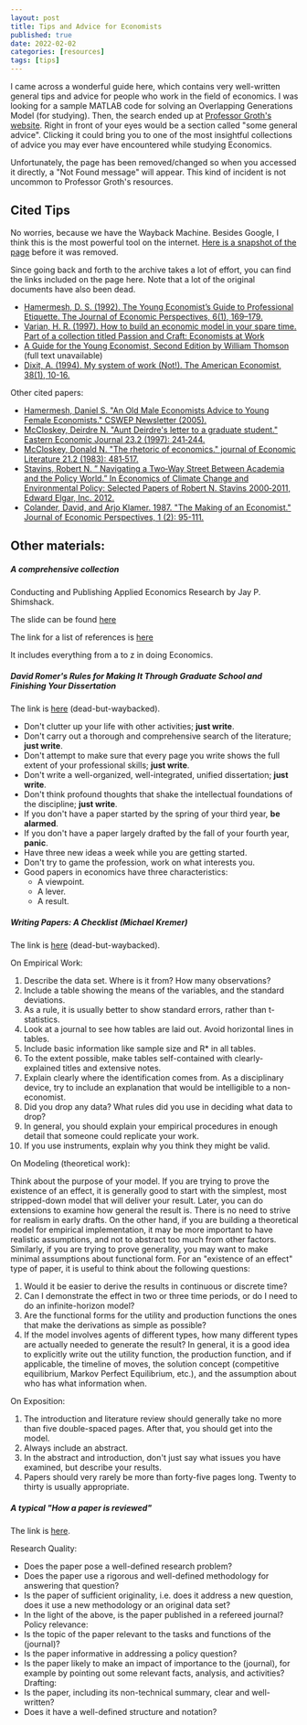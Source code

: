 ```yaml
---
layout: post
title: Tips and Advice for Economists
published: true
date: 2022-02-02
categories: [resources]
tags: [tips]
---
```


I came across a wonderful guide here, which contains very well-written general tips and advice for people who work in the field of economics.
I was looking for a sample MATLAB code for solving an Overlapping Generations Model (for studying). Then, the search ended up at [Professor Groth's website](https://web.econ.ku.dk/okocg/).
Right in front of your eyes would be a section called "some general advice". 
Clicking it could bring you to one of the most insightful collections of advice you may ever have encountered while studying Economics.

Unfortunately, the page has been removed/changed so when you accessed it directly, a "Not Found message" will appear. 
This kind of incident is not uncommon to Professor Groth's resources.

## Cited Tips

No worries, because we have the Wayback Machine. 
Besides Google, I think this is the most powerful tool on the internet. [Here is a snapshot of the page](https://web.archive.org/web/20070610021332/http://www.econ.ku.dk/okocg/R%C3%A5d-skr-arbejder/Skriftlige%20arbejder.htm) before it was removed.

Since going back and forth to the archive takes a lot of effort, you can find the links included on the page here.
Note that a lot of the original documents have also been dead.

- [Hamermesh, D. S. (1992). The Young Economist’s Guide to Professional Etiquette. The Journal of Economic Perspectives, 6(1), 169–179.](https://pubs.aeaweb.org/doi/pdfplus/10.1257/jep.6.1.169?fbclid=IwAR0Fk7ji6eK_d17KcJftDvRLPSSc0yeg5wq4ND2-G9MZZo32QU9yvqMdCtY)
- [Varian, H. R. (1997). How to build an economic model in your spare time. Part of a collection titled Passion and Craft: Economists at Work](https://people.ischool.berkeley.edu/~hal/Papers/how.pdf)
- [A Guide for the Young Economist, Second Edition by William Thomson](https://mitpress.mit.edu/books/guide-young-economist-second-edition) (full text unavailable)
- [Dixit, A. (1994). My system of work (Not!). The American Economist, 38(1), 10-16.](https://www.princeton.edu/~dixitak/home/dixitwrk.pdf)

Other cited papers:

- [Hamermesh, Daniel S. "An Old Male Economists Advice to Young Female Economists." CSWEP Newsletter (2005).](https://law.vanderbilt.edu/phd/An_Old_Male_Economists_Advice_to_Young_Female_Economists.pdf)
- [McCloskey, Deirdre N. "Aunt Deirdre's letter to a graduate student." Eastern Economic Journal 23.2 (1997): 241‐244.](https://web.holycross.edu/RePEc/eej/Archive/Volume23/V23N2P241_244.pdf)
- [McCloskey, Donald N. "The rhetoric of economics." journal of Economic Literature 21.2 (1983): 481‐517.](https://www.jstor.org/stable/2724987?seq=1#metadata_info_tab_contents)
- [Stavins, Robert N. ” Navigating a Two‐Way Street Between Academia and the Policy World.” In Economics of Climate Change and Environmental Policy: Selected Papers of Robert N. Stavins 2000‐2011, Edward Elgar, Inc. 2012.](https://scholar.harvard.edu/files/stavins/files/stavins_introduction_selected_papers_2.pdf)
- [Colander, David, and Arjo Klamer. 1987. "The Making of an Economist." Journal of Economic Perspectives, 1 (2): 95-111.](https://pubs.aeaweb.org/doi/pdfplus/10.1257/jep.1.2.95)

## Other materials:

##### A comprehensive collection

Conducting and Publishing Applied Economics Research by Jay P. Shimshack.

The slide can be found [here](https://static1.squarespace.com/static/55e8ab64e4b0b55649c4ab64/t/59d73b99f43b5586a0484a22/1507277732282/beatty_shimshack_applied_econ_papers.pdf)

The link for a list of references is [here](https://www.acem.sjtu.edu.cn/resume/20220202/TZ_GUEST/8314437542/Shimshack_SJT_Bio_and_Outline_2017.pdf)

It includes everything from a to z in doing Economics.

##### David Romer's Rules for Making It Through Graduate School and Finishing Your Dissertation

The link is [here](https://web.archive.org/web/20070611203317/http://econ161.berkeley.edu/Teaching_Folder/Romers_rules.html) (dead-but-waybacked).

- Don't clutter up your life with other activities; **just write**.
- Don't carry out a thorough and comprehensive search of the literature; **just write**.
- Don't attempt to make sure that every page you write shows the full extent of your professional skills; **just write**.
- Don't write a well-organized, well-integrated, unified dissertation; **just write**.
- Don't think profound thoughts that shake the intellectual foundations of the discipline; **just write**.
- If you don't have a paper started by the spring of your third year, **be alarmed**.
- If you don't have a paper largely drafted by the fall of your fourth year, **panic**.
- Have three new ideas a week while you are getting started.
- Don't try to game the profession, work on what interests you.
- Good papers in economics have three characteristics:
  - A viewpoint.
  - A lever.
  - A result.

##### Writing Papers: A Checklist (Michael Kremer)

The link is [here](https://web.archive.org/web/20070802095624/http://post.economics.harvard.edu/faculty/kremer/papers/checklist.pdf) (dead-but-waybacked).

On Empirical Work:

1. Describe the data set. Where is it from? How many observations?
2. Include a table showing the means of the variables, and the standard deviations.
3. As a rule, it is usually better to show standard errors, rather than t-statistics.
4. Look at a journal to see how tables are laid out. Avoid horizontal lines in tables.
5. Include basic information like sample size and R* in all tables.
6. To the extent possible, make tables self-contained with clearly-explained titles and extensive notes.
7. Explain clearly where the identification comes from. As a disciplinary device, try to include an explanation that would be intelligible to a non-economist.
8. Did you drop any data? What rules did you use in deciding what data to drop?
9. In general, you should explain your empirical procedures in enough detail that someone could replicate your work.
10. If you use instruments, explain why you think they might be valid.

On Modeling (theoretical work):

Think about the purpose of your model. If you are trying to prove the existence of an effect, it is generally good to start with the simplest, most stripped-down model that will deliver your result. Later, you can do extensions to examine how general the result is. There is no need to strive for realism in early drafts. On the other hand, if you are building a theoretical model for empirical implementation, it may be more important to have realistic assumptions, and not to abstract too much from other factors. Similarly, if you are trying to prove generality, you may want to make minimal assumptions about functional form. For an "existence of an effect" type of paper, it is useful to think about the following questions:
1. Would it be easier to derive the results in continuous or discrete time?
2. Can I demonstrate the effect in two or three time periods, or do I need to do an infinite-horizon model?
3. Are the functional forms for the utility and production functions the ones that make the derivations as simple as possible?
4. If the model involves agents of different types, how many different types are actually needed to generate the result?
In general, it is a good idea to explicitly write out the utility function, the production function, and if applicable, the timeline of moves, the solution concept (competitive equilibrium, Markov Perfect Equilibrium, etc.), and the assumption about who has what information when.

On Exposition:

1. The introduction and literature review should generally take no more than five double-spaced pages. After that, you should get into the model.
2. Always include an abstract.
3. In the abstract and introduction, don't just say what issues you have examined, but describe your results.
4. Papers should very rarely be more than forty-five pages long. Twenty to thirty is usually appropriate.

##### A typical "How a paper is reviewed"

The link is [here](https://web.econ.ku.dk/okocg/Forside/Evaluating%20a%20research%20article.pdf).

Research Quality:
- Does the paper pose a well-defined research problem?
- Does the paper use a rigorous and well-defined methodology for answering that question?
- Is the paper of sufficient originality, i.e. does it address a new question, does it use a new methodology or an original data set?
- In the light of the above, is the paper published in a refereed journal?
Policy relevance:
- Is the topic of the paper relevant to the tasks and functions of the (journal)?
- Is the paper informative in addressing a policy question?
- Is the paper likely to make an impact of importance to the (journal), for example by pointing out some relevant facts, analysis, and activities?
Drafting:
- Is the paper, including its non-technical summary, clear and well-written?
- Does it have a well-defined structure and notation?

